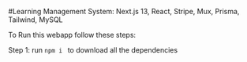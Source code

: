 #Learning Management System: Next.js 13, React, Stripe, Mux, Prisma, Tailwind, MySQL

To Run this webapp follow these steps:

Step 1: run `npm i ` to download all the dependencies


